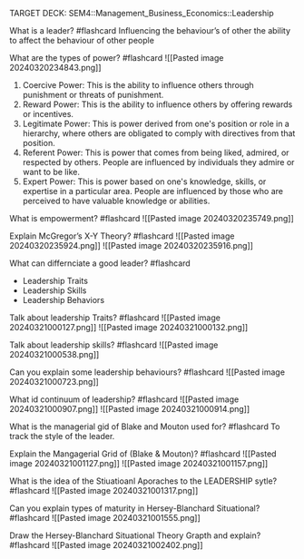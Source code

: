 TARGET DECK: SEM4::Management_Business_Economics::Leadership

What is a leader? #flashcard 
Influencing the behaviour’s of other
the ability to affect the behaviour of other people
<!--ID: 1710975912528-->



What are the types of power? #flashcard
![[Pasted image 20240320234843.png]]
<!--ID: 1710975912546-->


1. Coercive Power: This is the ability to influence others through punishment or threats of punishment.
2. Reward Power: This is the ability to influence others by offering rewards or incentives.
3. Legitimate Power: This is power derived from one's position or role in a hierarchy, where others are obligated to comply with directives from that position.
4. Referent Power: This is power that comes from being liked, admired, or respected by others. People are influenced by individuals they admire or want to be like.
5. Expert Power: This is power based on one's knowledge, skills, or expertise in a particular area. People are influenced by those who are perceived to have valuable knowledge or abilities.

What is empowerment? #flashcard 
![[Pasted image 20240320235749.png]]
<!--ID: 1710975912550-->



Explain McGregor’s X-Y Theory? #flashcard
![[Pasted image 20240320235924.png]]
![[Pasted image 20240320235916.png]]
<!--ID: 1710975912554-->


What can differnciate a good leader? #flashcard 
- Leadership Traits 
- Leadership Skills
- Leadership Behaviors
<!--ID: 1710975912559-->


Talk about leadership Traits? #flashcard 
![[Pasted image 20240321000127.png]]
![[Pasted image 20240321000132.png]]
<!--ID: 1710975912564-->



Talk about leadership skills? #flashcard 
![[Pasted image 20240321000538.png]]
<!--ID: 1710975946421-->



Can you explain some leadership behaviours? #flashcard 
![[Pasted image 20240321000723.png]]
<!--ID: 1710977925912-->


What id continuum of leadership? #flashcard 
![[Pasted image 20240321000907.png]]
![[Pasted image 20240321000914.png]]
<!--ID: 1710977925916-->


What is the managerial gid of Blake and Mouton used for? #flashcard 
To track the style of the leader.
<!--ID: 1710977925921-->


Explain the Mangagerial Grid of (Blake & Mouton)? #flashcard 
![[Pasted image 20240321001127.png]]
![[Pasted image 20240321001157.png]]
<!--ID: 1710977925926-->


What is the idea of the Stiuatioanl Aporaches to the LEADERSHIP sytle? #flashcard 
![[Pasted image 20240321001317.png]]
<!--ID: 1710977925930-->


Can you explain types of maturity in Hersey-Blanchard Situational? #flashcard 
![[Pasted image 20240321001555.png]]
<!--ID: 1710977925935-->



Draw the Hersey-Blanchard Situational Theory Grapth and explain? #flashcard 
![[Pasted image 20240321002402.png]]
<!--ID: 1710977925939-->


